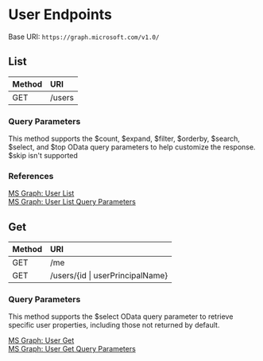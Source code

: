 # User Endpoints

Base URI: ```https://graph.microsoft.com/v1.0/```

## List
| Method   | URI |
| :------- | :------- |
| GET | /users |

### Query Parameters
This method supports the $count, $expand, $filter, $orderby, $search, $select, and $top OData query parameters to help customize the response. $skip isn't supported

### References
[MS Graph: User List](https://learn.microsoft.com/en-us/graph/api/user-list?view=graph-rest-1.0&tabs=http)  
[MS Graph: User List Query Parameters](https://learn.microsoft.com/en-us/graph/api/user-list?view=graph-rest-1.0&tabs=http#optional-query-parameters)

## Get
| Method   | URI |
| :------- | :------- |
| GET | /me |
| GET | /users/{id \| userPrincipalName} |

### Query Parameters
This method supports the $select OData query parameter to retrieve specific user properties, including those not returned by default.

[MS Graph: User Get](https://learn.microsoft.com/en-us/graph/api/user-get?view=graph-rest-1.0&tabs=http)  
[MS Graph: User Get Query Parameters](https://learn.microsoft.com/en-us/graph/api/user-get?view=graph-rest-1.0&tabs=http#optional-query-parameters)
